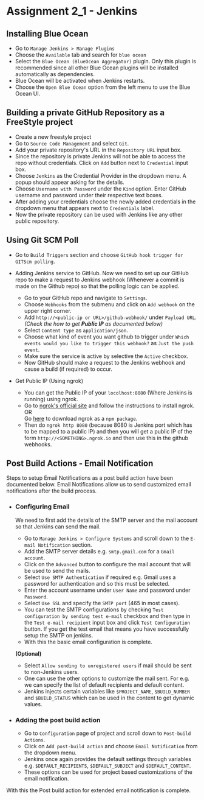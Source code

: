 # Assignment 2_1 - Jenkins

## Installing Blue Ocean
- Go to `Manage Jenkins > Manage Plugins`
- Choose the `Available` tab and search for `blue ocean`
- Select the `Blue Ocean (BlueOcean Aggregator)` plugin. Only this plugin is recommended since all other Blue Ocean plugins will be installed automatically as dependencies.
- Blue Ocean will be activated when Jenkins restarts.
- Choose the `Open Blue Ocean` option from the left menu to use the Blue Ocean UI.

## Building a private GitHub Repository as a FreeStyle project

- Create a new freestyle project
- Go to `Source Code Management` and select `Git`.
- Add your private repository's URL in the `Repository URL` input box.
- Since the repository is private Jenkins will not be able to access the repo without credentials. Click on `Add` button next to `Credential` input box. 
- Choose `Jenkins` as the Credential Provider in the dropdown menu. A popup should appear
asking for the details.
- Choose `Username with Password` under the `Kind` option. Enter GitHub username and password under their respective text boxes.
- After adding your credentials choose the newly added credentials in the dropdown menu that appears next to `Credentials` label.
- Now the private repository can be used with Jenkins like any other public repository.

## Using Git SCM Poll
- Go to `Build Triggers` section and choose `GitHub hook trigger for GITScm polling`.

- Adding Jenkins service to GitHub. Now we need to set up our GitHub repo to make a request to Jenkins webhook (Whenever a commit is made on the Github repo) so that the polling logic can be applied. 
    - Go to your GitHub repo and navigate to `Settings`.
    - Choose `Webhooks` from the submenu and click on `Add webhook` on the upper right corner.
    - Add `http://<public-ip or URL>/github-webhook/` under `Payload URL`. <br>
    *(Check the how to get **Public IP** as documented below)*
    - Select `Content type` as `application/json`.
    - Choose what kind of event you want github to trigger under `Which events would you like to trigger this webhook?` as `Just the push event`.
    - Make sure the service is active by selective the `Active` checkbox.
    - Now GitHub should make a request to the Jenkins webhook and cause a build (if required) to occur.

- Get Public IP (Using ngrok)
    - You can get the Public IP of your `locolhost:8080` (Where Jenkins is running) using ngrok.
    - Go to [ngrok's official site](https://ngrok.com/download) and follow the instructions to install ngrok. 
    <br>OR<br>
    Go [here](https://www.npmjs.com/package/ngrok) to download ngrok as a `npm package`.
    - Then do `ngrok http 8080` (because 8080 is Jenkins port which has to be mapped to a public IP) and then you will get a public IP of the form `http://<SOMETHING>.ngrok.io` and then use this in the github webhooks.

## Post Build Actions - Email Notification
Steps to setup Email Notifications as a post build action have been documented below. Email Notifications allow us to send customized email notifications after the build process.

- ### Configuring Email
    We need to first add the details of the SMTP server and the mail account so that Jenkins can send the mail.

    - Go to `Manage Jenkins > Configure Systems` and scroll down to the `E-mail Notification` section.
    - Add the SMTP server details e.g. `smtp.gmail.com` for a `Gmail account`.
    - Click on the `Advanced` button to configure the mail account that will be used to send the mails.
    - Select `Use SMTP Authentication` if required e.g. Gmail uses a password for authentication and so this must be selected.
    - Enter the account username under `User Name` and password under `Password`.
    - Select `Use SSL` and specify the `SMTP port` (465 in most cases).
    - You can test the SMTP configurations by checking `Test configuration by sending test e-mail` checkbox and then type in the `Test e-mail recipient` input box and click `Test Configuration` button. If you get the test email that means you have successfully setup the SMTP on jenkins.
    - With this the basic email configuration is complete. 

    **(Optional)** 
    
    - Select `Allow sending to unregistered users` if mail should be sent to non-Jenkins users.
    - One can use the other options to customize the mail sent. For e.g. we can specify the list of default recipients and default content. 
    - Jenkins injects certain variables like `$PROJECT_NAME`, `$BUILD_NUMBER` and `$BUILD_STATUS` which can be used in the content to get dynamic values.

- ### Adding the post build action
    - Go to `Configuration` page of project and scroll down to `Post-build Actions`.
    - Click on `Add post-build action` and choose `Email Notification` from the dropdown menu.
    - Jenkins once again provides the default settings through variables e.g. `$DEFAULT_RECIPIENTS`, `$DEFAULT_SUBJECT` and `$DEFAULT_CONTENT`.
    - These options can be used for project based customizations of the email notification.

With this the Post build action for extended email notification is complete.
